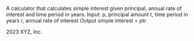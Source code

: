 A calculator that calculates simple interest given principal, annual rate of interest and time period in years. Input: p, principal amount t, time period in years r, annual rate of interest Output simple interest = ptr

2023 XYZ, Inc.
